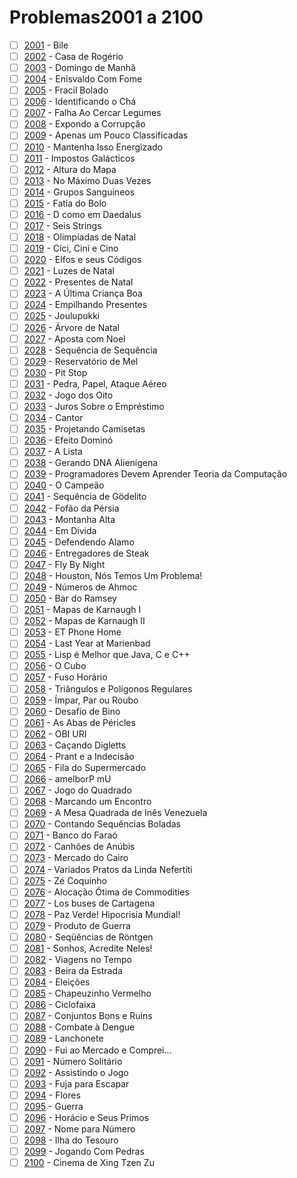# Problemas2001 a 2100

  - [ ] [2001](https://www.urionlinejudge.com.br/judge/pt/problems/view/2001) - Bile
  - [ ] [2002](https://www.urionlinejudge.com.br/judge/pt/problems/view/2002) - Casa de Rogério
  - [ ] [2003](https://www.urionlinejudge.com.br/judge/pt/problems/view/2003) - Domingo de Manhã
  - [ ] [2004](https://www.urionlinejudge.com.br/judge/pt/problems/view/2004) - Enisvaldo Com Fome
  - [ ] [2005](https://www.urionlinejudge.com.br/judge/pt/problems/view/2005) - Fracil Bolado
  - [ ] [2006](https://www.urionlinejudge.com.br/judge/pt/problems/view/2006) - Identificando o Chá
  - [ ] [2007](https://www.urionlinejudge.com.br/judge/pt/problems/view/2007) - Falha Ao Cercar Legumes
  - [ ] [2008](https://www.urionlinejudge.com.br/judge/pt/problems/view/2008) - Expondo a Corrupção
  - [ ] [2009](https://www.urionlinejudge.com.br/judge/pt/problems/view/2009) - Apenas um Pouco Classificadas
  - [ ] [2010](https://www.urionlinejudge.com.br/judge/pt/problems/view/2010) - Mantenha Isso Energizado
  - [ ] [2011](https://www.urionlinejudge.com.br/judge/pt/problems/view/2011) - Impostos Galácticos
  - [ ] [2012](https://www.urionlinejudge.com.br/judge/pt/problems/view/2012) - Altura do Mapa
  - [ ] [2013](https://www.urionlinejudge.com.br/judge/pt/problems/view/2013) - No Máximo Duas Vezes
  - [ ] [2014](https://www.urionlinejudge.com.br/judge/pt/problems/view/2014) - Grupos Sanguineos
  - [ ] [2015](https://www.urionlinejudge.com.br/judge/pt/problems/view/2015) - Fatia do Bolo
  - [ ] [2016](https://www.urionlinejudge.com.br/judge/pt/problems/view/2016) - D como em Daedalus
  - [ ] [2017](https://www.urionlinejudge.com.br/judge/pt/problems/view/2017) - Seis Strings
  - [ ] [2018](https://www.urionlinejudge.com.br/judge/pt/problems/view/2018) - Olimpíadas de Natal
  - [ ] [2019](https://www.urionlinejudge.com.br/judge/pt/problems/view/2019) - Cici, Cini e Cino
  - [ ] [2020](https://www.urionlinejudge.com.br/judge/pt/problems/view/2020) - Elfos e seus Códigos
  - [ ] [2021](https://www.urionlinejudge.com.br/judge/pt/problems/view/2021) - Luzes de Natal
  - [ ] [2022](https://www.urionlinejudge.com.br/judge/pt/problems/view/2022) - Presentes de Natal
  - [ ] [2023](https://www.urionlinejudge.com.br/judge/pt/problems/view/2023) - A Última Criança Boa
  - [ ] [2024](https://www.urionlinejudge.com.br/judge/pt/problems/view/2024) - Empilhando Presentes
  - [ ] [2025](https://www.urionlinejudge.com.br/judge/pt/problems/view/2025) - Joulupukki
  - [ ] [2026](https://www.urionlinejudge.com.br/judge/pt/problems/view/2026) - Árvore de Natal
  - [ ] [2027](https://www.urionlinejudge.com.br/judge/pt/problems/view/2027) - Aposta com Noel
  - [ ] [2028](https://www.urionlinejudge.com.br/judge/pt/problems/view/2028) - Sequência de Sequência
  - [ ] [2029](https://www.urionlinejudge.com.br/judge/pt/problems/view/2029) - Reservatório de Mel
  - [ ] [2030](https://www.urionlinejudge.com.br/judge/pt/problems/view/2030) - Pit Stop
  - [ ] [2031](https://www.urionlinejudge.com.br/judge/pt/problems/view/2031) - Pedra, Papel, Ataque Aéreo
  - [ ] [2032](https://www.urionlinejudge.com.br/judge/pt/problems/view/2032) - Jogo dos Oito
  - [ ] [2033](https://www.urionlinejudge.com.br/judge/pt/problems/view/2033) - Juros Sobre o Empréstimo
  - [ ] [2034](https://www.urionlinejudge.com.br/judge/pt/problems/view/2034) - Cantor
  - [ ] [2035](https://www.urionlinejudge.com.br/judge/pt/problems/view/2035) - Projetando Camisetas
  - [ ] [2036](https://www.urionlinejudge.com.br/judge/pt/problems/view/2036) - Efeito Dominó
  - [ ] [2037](https://www.urionlinejudge.com.br/judge/pt/problems/view/2037) - A Lista
  - [ ] [2038](https://www.urionlinejudge.com.br/judge/pt/problems/view/2038) - Gerando DNA Alienígena
  - [ ] [2039](https://www.urionlinejudge.com.br/judge/pt/problems/view/2039) - Programadores Devem Aprender Teoria da Computação
  - [ ] [2040](https://www.urionlinejudge.com.br/judge/pt/problems/view/2040) - O Campeão
  - [ ] [2041](https://www.urionlinejudge.com.br/judge/pt/problems/view/2041) - Sequência de Gödelito
  - [ ] [2042](https://www.urionlinejudge.com.br/judge/pt/problems/view/2042) - Fofão da Pérsia
  - [ ] [2043](https://www.urionlinejudge.com.br/judge/pt/problems/view/2043) - Montanha Alta
  - [ ] [2044](https://www.urionlinejudge.com.br/judge/pt/problems/view/2044) - Em Dívida
  - [ ] [2045](https://www.urionlinejudge.com.br/judge/pt/problems/view/2045) - Defendendo Alamo
  - [ ] [2046](https://www.urionlinejudge.com.br/judge/pt/problems/view/2046) - Entregadores de Steak
  - [ ] [2047](https://www.urionlinejudge.com.br/judge/pt/problems/view/2047) - Fly By Night
  - [ ] [2048](https://www.urionlinejudge.com.br/judge/pt/problems/view/2048) - Houston, Nós Temos Um Problema!
  - [ ] [2049](https://www.urionlinejudge.com.br/judge/pt/problems/view/2049) - Números de Ahmoc
  - [ ] [2050](https://www.urionlinejudge.com.br/judge/pt/problems/view/2050) - Bar do Ramsey
  - [ ] [2051](https://www.urionlinejudge.com.br/judge/pt/problems/view/2051) - Mapas de Karnaugh I
  - [ ] [2052](https://www.urionlinejudge.com.br/judge/pt/problems/view/2052) - Mapas de Karnaugh II
  - [ ] [2053](https://www.urionlinejudge.com.br/judge/pt/problems/view/2053) - ET Phone Home
  - [ ] [2054](https://www.urionlinejudge.com.br/judge/pt/problems/view/2054) - Last Year at Marienbad
  - [ ] [2055](https://www.urionlinejudge.com.br/judge/pt/problems/view/2055) - Lisp é Melhor que Java, C e C++
  - [ ] [2056](https://www.urionlinejudge.com.br/judge/pt/problems/view/2056) - O Cubo
  - [ ] [2057](https://www.urionlinejudge.com.br/judge/pt/problems/view/2057) - Fuso Horário
  - [ ] [2058](https://www.urionlinejudge.com.br/judge/pt/problems/view/2058) - Triângulos e Polígonos Regulares
  - [ ] [2059](https://www.urionlinejudge.com.br/judge/pt/problems/view/2059) - Ímpar, Par ou Roubo
  - [ ] [2060](https://www.urionlinejudge.com.br/judge/pt/problems/view/2060) - Desafio de Bino
  - [ ] [2061](https://www.urionlinejudge.com.br/judge/pt/problems/view/2061) - As Abas de Péricles
  - [ ] [2062](https://www.urionlinejudge.com.br/judge/pt/problems/view/2062) - OBI URI
  - [ ] [2063](https://www.urionlinejudge.com.br/judge/pt/problems/view/2063) - Caçando Digletts
  - [ ] [2064](https://www.urionlinejudge.com.br/judge/pt/problems/view/2064) - Prant e a Indecisão
  - [ ] [2065](https://www.urionlinejudge.com.br/judge/pt/problems/view/2065) - Fila do Supermercado
  - [ ] [2066](https://www.urionlinejudge.com.br/judge/pt/problems/view/2066) - amelborP mU
  - [ ] [2067](https://www.urionlinejudge.com.br/judge/pt/problems/view/2067) - Jogo do Quadrado
  - [ ] [2068](https://www.urionlinejudge.com.br/judge/pt/problems/view/2068) - Marcando um Encontro
  - [ ] [2069](https://www.urionlinejudge.com.br/judge/pt/problems/view/2069) - A Mesa Quadrada de Inês Venezuela
  - [ ] [2070](https://www.urionlinejudge.com.br/judge/pt/problems/view/2070) - Contando Sequências Boladas
  - [ ] [2071](https://www.urionlinejudge.com.br/judge/pt/problems/view/2071) - Banco do Faraó
  - [ ] [2072](https://www.urionlinejudge.com.br/judge/pt/problems/view/2072) - Canhões de Anúbis
  - [ ] [2073](https://www.urionlinejudge.com.br/judge/pt/problems/view/2073) - Mercado do Cairo
  - [ ] [2074](https://www.urionlinejudge.com.br/judge/pt/problems/view/2074) - Variados Pratos da Linda Nefertiti
  - [ ] [2075](https://www.urionlinejudge.com.br/judge/pt/problems/view/2075) - Zé Coquinho
  - [ ] [2076](https://www.urionlinejudge.com.br/judge/pt/problems/view/2076) - Alocação Ótima de Commodities
  - [ ] [2077](https://www.urionlinejudge.com.br/judge/pt/problems/view/2077) - Los buses de Cartagena
  - [ ] [2078](https://www.urionlinejudge.com.br/judge/pt/problems/view/2078) - Paz Verde! Hipocrisia Mundial!
  - [ ] [2079](https://www.urionlinejudge.com.br/judge/pt/problems/view/2079) - Produto de Guerra
  - [ ] [2080](https://www.urionlinejudge.com.br/judge/pt/problems/view/2080) - Seqüências de Röntgen
  - [ ] [2081](https://www.urionlinejudge.com.br/judge/pt/problems/view/2081) - Sonhos, Acredite Neles!
  - [ ] [2082](https://www.urionlinejudge.com.br/judge/pt/problems/view/2082) - Viagens no Tempo
  - [ ] [2083](https://www.urionlinejudge.com.br/judge/pt/problems/view/2083) - Beira da Estrada
  - [ ] [2084](https://www.urionlinejudge.com.br/judge/pt/problems/view/2084) - Eleições
  - [ ] [2085](https://www.urionlinejudge.com.br/judge/pt/problems/view/2085) - Chapeuzinho Vermelho
  - [ ] [2086](https://www.urionlinejudge.com.br/judge/pt/problems/view/2086) - Ciclofaixa
  - [ ] [2087](https://www.urionlinejudge.com.br/judge/pt/problems/view/2087) - Conjuntos Bons e Ruins
  - [ ] [2088](https://www.urionlinejudge.com.br/judge/pt/problems/view/2088) - Combate à Dengue
  - [ ] [2089](https://www.urionlinejudge.com.br/judge/pt/problems/view/2089) - Lanchonete
  - [ ] [2090](https://www.urionlinejudge.com.br/judge/pt/problems/view/2090) - Fui ao Mercado e Comprei...
  - [ ] [2091](https://www.urionlinejudge.com.br/judge/pt/problems/view/2091) - Número Solitário
  - [ ] [2092](https://www.urionlinejudge.com.br/judge/pt/problems/view/2092) - Assistindo o Jogo
  - [ ] [2093](https://www.urionlinejudge.com.br/judge/pt/problems/view/2093) - Fuja para Escapar
  - [ ] [2094](https://www.urionlinejudge.com.br/judge/pt/problems/view/2094) - Flores
  - [ ] [2095](https://www.urionlinejudge.com.br/judge/pt/problems/view/2095) - Guerra
  - [ ] [2096](https://www.urionlinejudge.com.br/judge/pt/problems/view/2096) - Horácio e Seus Primos
  - [ ] [2097](https://www.urionlinejudge.com.br/judge/pt/problems/view/2097) - Nome para Número
  - [ ] [2098](https://www.urionlinejudge.com.br/judge/pt/problems/view/2098) - Ilha do Tesouro
  - [ ] [2099](https://www.urionlinejudge.com.br/judge/pt/problems/view/2099) - Jogando Com Pedras
  - [ ] [2100](https://www.urionlinejudge.com.br/judge/pt/problems/view/2100) - Cinema de Xing Tzen Zu